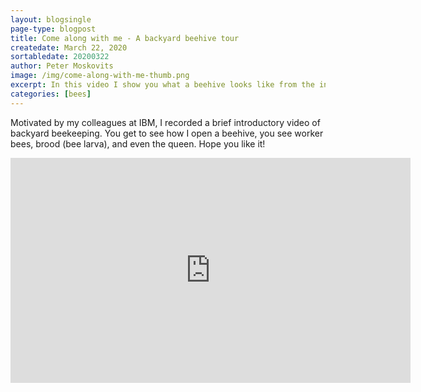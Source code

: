 ```yaml
---
layout: blogsingle
page-type: blogpost
title: Come along with me - A backyard beehive tour
createdate: March 22, 2020
sortabledate: 20200322
author: Peter Moskovits
image: /img/come-along-with-me-thumb.png
excerpt: In this video I show you what a beehive looks like from the inside
categories: [bees]
---
```



Motivated by my colleagues at IBM, I recorded a brief introductory video of backyard beekeeping. You get to see how I open a beehive, you see worker bees, brood (bee larva), and even the queen. Hope you like it!

<iframe width="640" height="360" src="https://www.youtube.com/embed/JW-JElGOs38" frameborder="0" allow="accelerometer; autoplay; encrypted-media; gyroscope; picture-in-picture" allowfullscreen></iframe>
